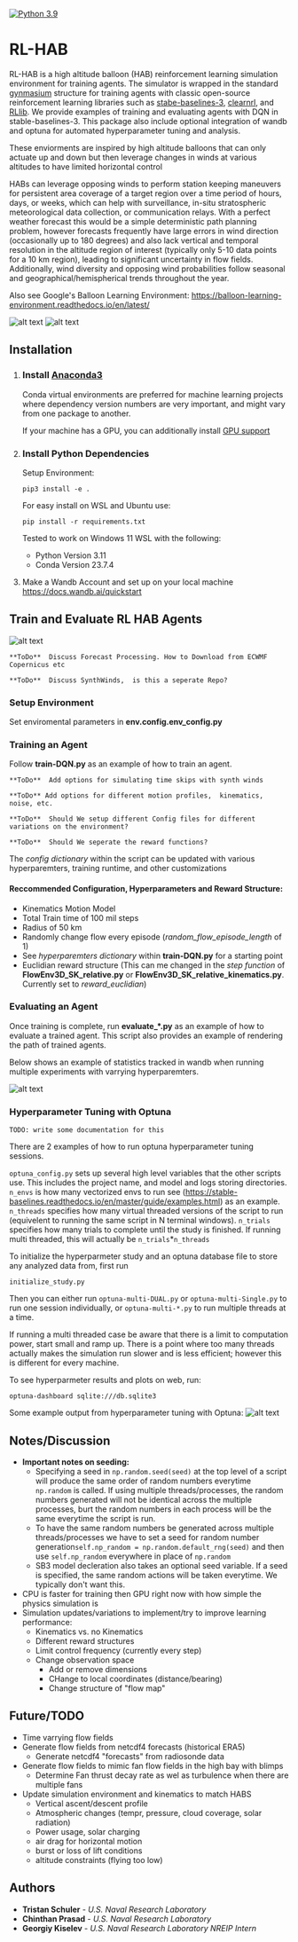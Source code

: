 [![Python 3.9](https://img.shields.io/badge/python-3.11-blue.svg)](https://www.python.org/downloads/release/python-390/)

# RL-HAB

RL-HAB is a high altitude balloon (HAB) reinforcement learning simulation environment for training agents. The simulator is wrapped 
in the standard [gynmasium](https://gymnasium.farama.org/) structure for training agents with classic open-source reinforcement learning libraries
such as [stabe-baselines-3](https://stable-baselines3.readthedocs.io/en/master/), [clearnrl](https://docs.cleanrl.dev/), 
and [RLlib](https://docs.ray.io/en/latest/rllib/index.html). We provide examples of training and evaluating agents with 
DQN in stable-baselines-3.  This package also include optional integration of wandb and optuna for automated hyperparameter 
tuning and analysis.


These enviorments are inspired by high altitude balloons that can only actuate up and down but then leverage changes in winds at various altitudes to
have limited horizontal control

HABs can leverage opposing winds to perform station keeping maneuvers for persistent area coverage of a 
target region over a time period of hours, days, or weeks, which can help with surveillance, in-situ stratospheric meteorological 
data collection, or communication relays.  With a perfect weather forecast
this would be a simple deterministic path planning problem, however forecasts frequently have large errors in wind direction (occasionally up to 180 degrees) 
and also lack vertical and temporal resolution in the altitude region of interest (typically only 5-10 data points for a 10 km region), leading to significant 
uncertainty in flow fields.  Additionally, wind diversity and opposing wind probabilities follow seasonal and geographical/hemispherical trends throughout the year.


Also see Google's Balloon Learning Environment: https://balloon-learning-environment.readthedocs.io/en/latest/


![alt text](img/station-keeping.png) ![alt text](img/wind-looped.gif)

## Installation

1. ### Install [Anaconda3](https://www.anaconda.com/download)
    Conda virtual environments are preferred for machine learning projects where dependency version numbers are very important, and might vary from one package to another.

    If your machine has a GPU, you can additionally install [GPU support](https://www.anaconda.com/blog/getting-started-with-gpu-computing-in-anaconda)

2. ### Install Python Dependencies
    Setup Environment:   
    ```
    pip3 install -e .
    ```

    For easy install on WSL and Ubuntu use:
    ```
    pip install -r requirements.txt
    ```
    
    Tested to work on Windows 11 WSL with the following:
    * Python Version 3.11
    * Conda Version 23.7.4
   
3. Make a Wandb Account and set up on your local machine 
   https://docs.wandb.ai/quickstart
   

##  Train and Evaluate RL HAB Agents

![alt text](img/simulator.gif)

    **ToDo**  Discuss Forecast Processing. How to Download from ECWMF Copernicus etc

    **ToDo**  Discuss SynthWinds,  is this a seperate Repo?

### Setup Environment
Set enviromental parameters in **env.config.env_config.py**

### Training an Agent
Follow **train-DQN.py** as an example of how to train an agent.

    **ToDo**  Add options for simulating time skips with synth winds

    **ToDo** Add options for different motion profiles,  kinematics, noise, etc. 

    **ToDo**  Should We setup different Config files for different variations on the environment?

    **ToDo**  Should We seperate the reward functions?


The *config dictionary* within the script can be updated with various hyperparemters, training runtime, and other customizations

#### Reccommended Configuration, Hyperparameters and Reward Structure:
* Kinematics Motion Model
* Total Train time of 100 mil steps
* Radius of 50 km
* Randomly change flow every episode (*random_flow_episode_length* of 1)
* See *hyperparemters dictionary* within **train-DQN.py** for a starting point
* Euclidian reward structure (This can me changed in the *step function* of **FlowEnv3D_SK_relative.py** 
  or **FlowEnv3D_SK_relative_kinematics.py**. Currently set to *reward_euclidian*)


### Evaluating an Agent
Once training is complete, run **evaluate_\*.py** as an example of how to evaluate a trained agent. This script also provides 
an example of rendering the path of trained agents. 

Below shows an example of statistics tracked in wandb when running multiple experiments with varrying hyperparemters.

![alt text](img/wandb-example.png)


### Hyperparameter Tuning with Optuna
    TODO: write some documentation for this

There are 2 examples of how to run optuna hyperparameter tuning sessions.  

```optuna_config.py``` sets up several high level variables that the other scripts use. 
This includes the project name, and model and logs storing directories.  ```n_envs``` is how many vectorized envs to run
see (https://stable-baselines.readthedocs.io/en/master/guide/examples.html) as an example. ```n_threads``` specifies 
how many virtual threaded versions of the script to run (equivelent to running the same script in N terminal windows). ```n_trials``` 
specifies how many trials to complete until the study is finished.  If running multi threaded, this will actually be ```n_trials```*```n_threads```

To initialize the hyperparmeter study and an optuna database file to store any analyzed data from, first run 

```initialize_study.py```

Then you can either run ```optuna-multi-DUAL.py``` or ```optuna-multi-Single.py``` to 
run one session individually,  or ```optuna-multi-*.py``` to run multiple threads at a time. 

If running a multi threaded case be aware that there is a limit to computation power, start small and ramp up.  There is a point 
where too many threads actually makes the simulation run slower and is less efficient; however this is different for every machine. 

To see hyperparmeter results and plots on web, run:

    optuna-dashboard sqlite:///db.sqlite3


Some example output from hyperparameter tuning with Optuna:
![alt text](img/optuna-1.png)


## Notes/Discussion
   * **Important notes on seeding:**
        * Specifying a seed in ```np.random.seed(seed)``` at the top level of a script will produce the same order of random numbers everytime
          ```np.random``` is called. If using multiple threads/processes,  the random numbers generated will not be identical across the multiple processes, 
          burt the random numbers in each process will be the same everytime the script is run.
        * To have the same random numbers be generated across multiple threads/processes we have to set a seed for random 
          number generation```self.np_random = np.random.default_rng(seed)``` and then use ```self.np_random``` everywhere in place of ```np.random```
        * SB3 model decleration also takes an optional seed variable.  If a seed is specified,  the same random actions will be taken everytime. We typically don't want this.   
   * CPU is faster for training then GPU right now with how simple the physics simulation is
   * Simulation updates/variations to implement/try to improve learning performance:
      * Kinematics vs. no Kinematics
      * Different reward structures
      * Limit control frequency  (currently every step)
      * Change observation space
        * Add or remove dimensions
        * CHange to local coordinates (distance/bearing)
        * Change structure of "flow map"
    
## Future/TODO
   * Time varrying flow fields
   * Generate flow fields from netcdf4 forecasts (historical ERA5)
        * Generate netcdf4 "forecasts" from radiosonde data
   * Generate flow fields to mimic fan flow fields in the high bay with blimps
        * Determine Fan thrust decay rate as wel as turbulence when there are multiple fans 
   * Update simulation environment and kinematics to match HABS
        * Vertical ascent/descent profile
        * Atmospheric changes (tempr, pressure, cloud coverage, solar radiation)  
        * Power usage, solar charging 
        * air drag for horizontal motion
        * burst or loss of lift conditions
        * altitude constraints (flying too low)

## Authors
* **Tristan Schuler** - *U.S. Naval Research Laboratory*
* **Chinthan Prasad** - *U.S. Naval Research Laboratory*
* **Georgiy Kiselev** - *U.S. Naval Research Laboratory NREIP Intern*